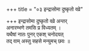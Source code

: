 +++
title = "०३ इन्द्रासोमा दुष्कृतो वव्रे"

+++
इन्द्रासोमा दुष्कृतो वव्रे अन्तर्  
अनारम्भणे तमसि प्र विध्यतम् ।  
यथैषां नातः पुनर् एकश् चनोदयत्  
तद् वाम् अस्तु सहसे मन्युमच् छवः ॥